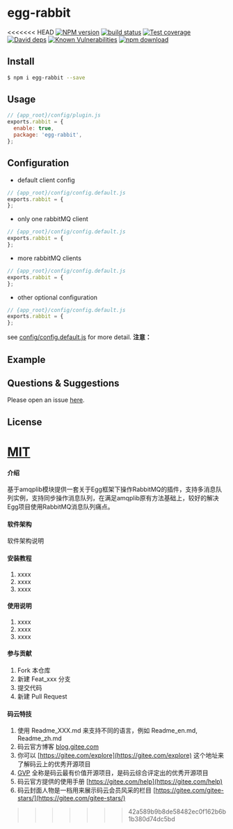 # egg-rabbit

<<<<<<< HEAD
[![NPM version][npm-image]][npm-url]
[![build status][travis-image]][travis-url]
[![Test coverage][codecov-image]][codecov-url]
[![David deps][david-image]][david-url]
[![Known Vulnerabilities][snyk-image]][snyk-url]
[![npm download][download-image]][download-url]

[npm-image]: https://img.shields.io/npm/v/egg-rabbit.svg?style=flat-square
[npm-url]: https://npmjs.org/package/egg-rabbit
[travis-image]: https://img.shields.io/travis/eggjs/egg-rabbit.svg?style=flat-square
[travis-url]: https://travis-ci.org/eggjs/egg-rabbit
[codecov-image]: https://img.shields.io/codecov/c/github/eggjs/egg-rabbit.svg?style=flat-square
[codecov-url]: https://codecov.io/github/eggjs/egg-rabbit?branch=master
[david-image]: https://img.shields.io/david/eggjs/egg-rabbit.svg?style=flat-square
[david-url]: https://david-dm.org/eggjs/egg-rabbit
[snyk-image]: https://snyk.io/test/npm/egg-rabbit/badge.svg?style=flat-square
[snyk-url]: https://snyk.io/test/npm/egg-rabbit
[download-image]: https://img.shields.io/npm/dm/egg-rabbit.svg?style=flat-square
[download-url]: https://npmjs.org/package/egg-rabbit

<!--
Description here.
-->

## Install

```bash
$ npm i egg-rabbit --save
```

## Usage

```js
// {app_root}/config/plugin.js
exports.rabbit = {
  enable: true,
  package: 'egg-rabbit',
};
```

## Configuration
- default client config
```js
// {app_root}/config/config.default.js
exports.rabbit = {
};
```
- only one rabbitMQ client
```js
// {app_root}/config/config.default.js
exports.rabbit = {
};
```
- more rabbitMQ clients
```js
// {app_root}/config/config.default.js
exports.rabbit = {
};
```
- other optional configuration 
```js
// {app_root}/config/config.default.js
exports.rabbit = {
};
```

see [config/config.default.js](config/config.default.js) for more detail.
**注意：**

## Example

<!-- example here -->

## Questions & Suggestions

Please open an issue [here](https://github.com/eggjs/egg/issues).

## License

[MIT](LICENSE)
=======
#### 介绍
基于amqplib模块提供一套关于Egg框架下操作RabbitMQ的插件，支持多消息队列实例，支持同步操作消息队列，在满足amqplib原有方法基础上，较好的解决Egg项目使用RabbitMQ消息队列痛点。

#### 软件架构
软件架构说明


#### 安装教程

1.  xxxx
2.  xxxx
3.  xxxx

#### 使用说明

1.  xxxx
2.  xxxx
3.  xxxx

#### 参与贡献

1.  Fork 本仓库
2.  新建 Feat_xxx 分支
3.  提交代码
4.  新建 Pull Request


#### 码云特技

1.  使用 Readme\_XXX.md 来支持不同的语言，例如 Readme\_en.md, Readme\_zh.md
2.  码云官方博客 [blog.gitee.com](https://blog.gitee.com)
3.  你可以 [https://gitee.com/explore](https://gitee.com/explore) 这个地址来了解码云上的优秀开源项目
4.  [GVP](https://gitee.com/gvp) 全称是码云最有价值开源项目，是码云综合评定出的优秀开源项目
5.  码云官方提供的使用手册 [https://gitee.com/help](https://gitee.com/help)
6.  码云封面人物是一档用来展示码云会员风采的栏目 [https://gitee.com/gitee-stars/](https://gitee.com/gitee-stars/)
>>>>>>> 42a589b9b8de58482ec0f162b6b1b380d74dc5bd
